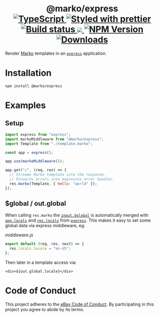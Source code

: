<h1 align="center">
  <!-- Logo -->
  <br/>
  @marko/express
	<br/>

  <!-- Language -->
  <a href="http://typescriptlang.org">
    <img src="https://img.shields.io/badge/%3C%2F%3E-typescript-blue.svg" alt="TypeScript"/>
  </a>
  <!-- Format -->
  <a href="https://github.com/prettier/prettier">
    <img src="https://img.shields.io/badge/styled_with-prettier-ff69b4.svg" alt="Styled with prettier"/>
  </a>
  <!-- CI -->
  <a href="https://travis-ci.org/marko-js/express">
  <img src="https://img.shields.io/travis/marko-js/express.svg" alt="Build status"/>
  </a>
  <!-- Coverage -->
  <a href="https://codecov.io/gh/marko-js/express">
    <img src="https://codecov.io/gh/marko-js/express/branch/main/graph/badge.svg?token=KWZ4YNTZVY"/>
  </a>
  <!-- NPM Version -->
  <a href="https://npmjs.org/package/@marko/express">
    <img src="https://img.shields.io/npm/v/@marko/express.svg" alt="NPM Version"/>
  </a>
  <!-- Downloads -->
  <a href="https://npmjs.org/package/@marko/express">
    <img src="https://img.shields.io/npm/dm/@marko/express.svg" alt="Downloads"/>
  </a>
</h1>

Render [Marko](https://markojs.com/) templates in an [`express`](http://expressjs.com/) application.

# Installation

```console
npm install @marko/express
```

# Examples

## Setup

```javascript
import express from "express";
import markoMiddleware from "@marko/express";
import Template from "./template.marko";

const app = express();

app.use(markoMiddleware());

app.get("/", (req, res) => {
  // Streams Marko template into the response.
  // Forwards errors into expresses error handler.
  res.marko(Template, { hello: "world" });
});
```

## $global / out.global

When calling `res.marko` the [`input.$global`](https://markojs.com/docs/rendering/#global-data) is automatically merged with [`app.locals`](http://expressjs.com/en/5x/api.html#app.locals) and [`res.locals`](http://expressjs.com/en/5x/api.html#res.locals) from [`express`](http://expressjs.com/). This makes it easy to set some global data via express middleware, eg:

_middleware.js_

```js
export default (req, res, next) => {
  res.locals.locale = "en-US";
};
```

Then later in a template access via:

```marko
<div>${out.global.locale}</div>
```

# Code of Conduct

This project adheres to the [eBay Code of Conduct](./.github/CODE_OF_CONDUCT.md). By participating in this project you agree to abide by its terms.
